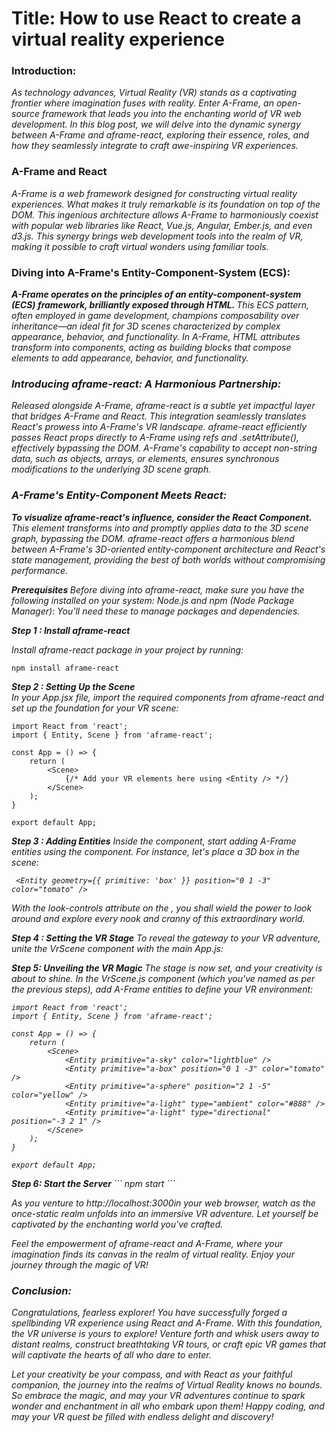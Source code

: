<h1>
Title: How to use React to create a virtual reality experience
</h1>

<p align="center">
<h3>
<strong>Introduction:</strong>
</h3>
<em>
As technology advances, Virtual Reality (VR) stands as a captivating frontier where imagination fuses with reality. Enter A-Frame, an open-source framework that leads you into the enchanting world of VR web development. In this blog post, we will delve into the dynamic synergy between A-Frame and aframe-react, exploring their essence, roles, and how they seamlessly integrate to craft awe-inspiring VR experiences.
</em>
</p>

<p align="start">
<h3>
<strong>
A-Frame and React
</strong>
</h3>
<em>
  A-Frame is a web framework designed for constructing virtual reality experiences. What makes it truly remarkable is its foundation on top of the DOM. This ingenious architecture allows A-Frame to harmoniously coexist with popular web libraries like React, Vue.js, Angular, Ember.js, and even d3.js. This synergy brings web development tools into the realm of VR, making it possible to craft virtual wonders using familiar tools.
</em>
</p>

<p align="start">
<h3>
<strong>
Diving into A-Frame's Entity-Component-System (ECS):
</strong>
</h3>
<em>
<strong>
 A-Frame operates on the principles of an entity-component-system (ECS) framework, brilliantly exposed through HTML. 
</strong>
 This ECS pattern, often employed in game development, champions composability over inheritance—an ideal fit for 3D scenes characterized by complex appearance, behavior, and functionality. In A-Frame, HTML attributes transform into components, acting as building blocks that compose <a-entity> elements to add appearance, behavior, and functionality.
</em>
</p>

<p align="start">
<em>
<h3>
<strong>
Introducing aframe-react: A Harmonious Partnership:
</strong>
</h3>
Released alongside A-Frame, aframe-react is a subtle yet impactful layer that bridges A-Frame and React. This integration seamlessly translates React's prowess into A-Frame's VR landscape. aframe-react efficiently passes React props directly to A-Frame using refs and .setAttribute(), effectively bypassing the DOM. A-Frame's capability to accept non-string data, such as objects, arrays, or elements, ensures synchronous modifications to the underlying 3D scene graph.
</em>
</p>

<p align="start">
<em>
<h3>
<strong>
A-Frame's Entity-Component Meets React:
</strong>
</h3>
<strong>
To visualize aframe-react's influence, consider the <Entity/> React Component.
</strong>
 This element transforms into <a-entity> and promptly applies data to the 3D scene graph, bypassing the DOM. aframe-react offers a harmonious blend between A-Frame's 3D-oriented entity-component architecture and React's state management, providing the best of both worlds without compromising performance.
</em>
</p>

<p align="start">
<em>

<strong> Prerequisites </strong>
Before diving into aframe-react, make sure you have the following installed on your system:
Node.js and npm (Node Package Manager): You'll need these to manage packages and dependencies.</em>

</p>

<p align="start">
<em>
<strong>Step 1 : Install aframe-react</strong>

Install aframe-react package in your project by running:
</em>

</p>

```
npm install aframe-react
```

<p align="start">
<em>
<strong>Step 2 : Setting Up the Scene</strong>
</br>
In your App.jsx file, import the required components from aframe-react and set up the foundation for your VR scene:
</em>
</p>

```
import React from 'react';
import { Entity, Scene } from 'aframe-react';

const App = () => {
    return (
        <Scene>
            {/* Add your VR elements here using <Entity /> */}
        </Scene>
    );
}

export default App;
```

<p align="start">
<em>
<strong>Step 3 : Adding Entities</strong>
Inside the <Scene> component, start adding A-Frame entities using the <Entity /> component. For instance, let's place a 3D box in the scene:
</p>

```
 <Entity geometry={{ primitive: 'box' }} position="0 1 -3" color="tomato" />

```

<p align="start">
<em>
With the look-controls attribute on the <a-entity camera>, you shall wield the power to look around and explore every nook and cranny of this extraordinary world.
</em>
</p>

<p align="start">
<em>
<strong>Step 4 : Setting the VR Stage</strong>
To reveal the gateway to your VR adventure, unite the VrScene component with the main App.js:
</em>
</p>

<p align="start">
<em>
<strong>
Step 5: Unveiling the VR Magic
</strong>
The stage is now set, and your creativity is about to shine. In the VrScene.js component (which you've named as per the previous steps), add A-Frame entities to define your VR environment:</em>
</p>

```
import React from 'react';
import { Entity, Scene } from 'aframe-react';

const App = () => {
    return (
        <Scene>
            <Entity primitive="a-sky" color="lightblue" />
            <Entity primitive="a-box" position="0 1 -3" color="tomato" />
            <Entity primitive="a-sphere" position="2 1 -5" color="yellow" />
            <Entity primitive="a-light" type="ambient" color="#888" />
            <Entity primitive="a-light" type="directional" position="-3 2 1" />
        </Scene>
    );
}

export default App;
```

<p align="start">
<em>
<strong>
Step 6: Start the Server
</strong>
```
npm start
```
</p>

<p align="start">
<em>
As you venture to <a>http://localhost:3000</a>in your web browser, watch as the once-static realm unfolds into an immersive VR adventure. Let yourself be captivated by the enchanting world you've crafted.

Feel the empowerment of aframe-react and A-Frame, where your imagination finds its canvas in the realm of virtual reality. Enjoy your journey through the magic of VR!
</em>

</p>

<p align="start">
<em>
<h3>
<strong>Conclusion:</strong>
</h3>
Congratulations, fearless explorer! You have successfully forged a spellbinding VR experience using React and A-Frame. With this foundation, the VR universe is yours to explore! Venture forth and whisk users away to distant realms, construct breathtaking VR tours, or craft epic VR games that will captivate the hearts of all who dare to enter.

Let your creativity be your compass, and with React as your faithful companion, the journey into the realms of Virtual Reality knows no bounds. So embrace the magic, and may your VR adventures continue to spark wonder and enchantment in all who embark upon them! Happy coding, and may your VR quest be filled with endless delight and discovery!

</em>
</p>
